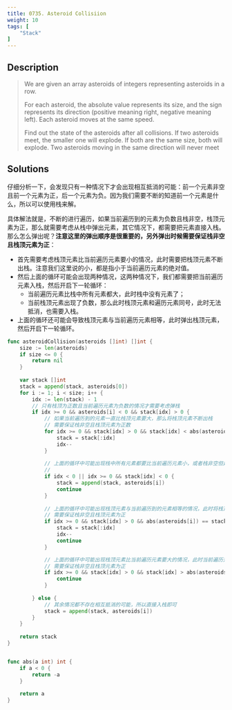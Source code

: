 ```yaml
---
title: 0735. Asteroid Collisiion
weight: 10
tags: [
	"Stack"
]
---
```

## Description
> We are given an array asteroids of integers representing asteroids in a row.
> 
> For each asteroid, the absolute value represents its size, and the sign represents its direction (positive meaning right, negative meaning left). Each asteroid moves at the same speed.
> 
> Find out the state of the asteroids after all collisions. If two asteroids meet, the smaller one will explode. If both are the same size, both will explode. Two asteroids moving in the same direction will never meet

## Solutions
仔细分析一下，会发现只有一种情况下才会出现相互抵消的可能：前一个元素非空且前一个元素为正，后一个元素为负。因为我们需要不断的知道前一个元素是什么，所以可以使用栈来解。

具体解法就是，不断的进行遍历，如果当前遍历到的元素为负数且栈非空，栈顶元素为正，那么就需要考虑从栈中弹出元素，其它情况下，都需要把元素直接入栈。那么怎么弹出呢？**注意这里的弹出顺序是很重要的，另外弹出时候需要保证栈非空且栈顶元素为正**：
- 首先需要考虑栈顶元素比当前遍历元素要小的情况，此时需要把栈顶元素不断出栈。注意我们这里说的小，都是指小于当前遍历元素的绝对值。
- 然后上面的循环可能会出现两种情况，这两种情况下，我们都需要把当前遍历元素入栈，然后开启下一轮循环：
  - 当前遍历元素比栈中所有元素都大，此时栈中没有元素了；
  - 当前栈顶元素出现了负数，那么此时栈顶元素和遍历元素同号，此时无法抵消，也需要入栈。
- 上面的循环还可能会导致栈顶元素与当前遍历元素相等，此时弹出栈顶元素，然后开启下一轮循环。
```go
func asteroidCollision(asteroids []int) []int {
    size := len(asteroids)
    if size <= 0 {
        return nil
    }
    
    var stack []int
    stack = append(stack, asteroids[0])
    for i := 1; i < size; i++ {
        idx := len(stack) - 1
        // 只有栈顶为正数且当前遍历元素为负数的情况才需要考虑弹栈
        if idx >= 0 && asteroids[i] < 0 && stack[idx] > 0 {
            // 如果当前遍历到的元素一直比栈顶元素要大，那么将栈顶元素不断出栈
            // 需要保证栈非空且栈顶元素为正数
            for idx >= 0 && stack[idx] > 0 && stack[idx] < abs(asteroids[i]) {
                stack = stack[:idx]
                idx--
            }
            
            // 上面的循环中可能出现栈中所有元素都要比当前遍历元素小，或者栈非空但是栈顶元素跟当前遍历元素同号且相等的情况，此时需要将当前遍历元素入栈；然后继续下一轮遍历
            // 
            if idx < 0 || idx >= 0 && stack[idx] < 0 {
                stack = append(stack, asteroids[i])
                continue
            }
            
            // 上面的循环中可能出现栈顶元素与当前遍历到的元素相等的情况，此时将栈顶元素出栈，然后继续下一轮遍历
            // 需要保证栈非空且栈顶元素为正
            if idx >= 0 && stack[idx] > 0 && abs(asteroids[i]) == stack[idx] {
                stack = stack[:idx]
                idx--
                continue
            }

            // 上面的循环中可能出现栈顶元素比当前遍历元素要大的情况，此时当前遍历元素被抵消，继续下一轮遍历
            // 需要保证栈非空且栈顶元素为正
            if idx >= 0 && stack[idx] > 0 && stack[idx] > abs(asteroids[i]) {
                continue
            }
            
        } else {
            // 其余情况都不存在相互抵消的可能，所以直接入栈即可
            stack = append(stack, asteroids[i])
        }
    }
    
    return stack
}


func abs(a int) int {
    if a < 0 {
        return -a
    }
    
    return a
}
```
